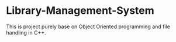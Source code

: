 # Library-Management-System
This is project purely base on Object Oriented programming and file handling in C++.
